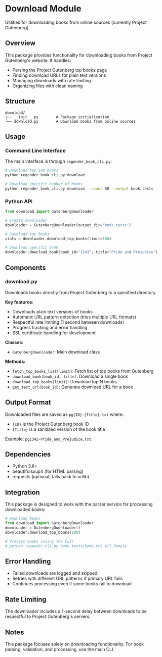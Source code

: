 # Download Module

Utilities for downloading books from online sources (currently Project Gutenberg).

## Overview

This package provides functionality for downloading books from Project Gutenberg's website. It handles:
- Parsing the Project Gutenberg top books page
- Finding download URLs for plain text versions
- Managing downloads with rate limiting
- Organizing files with clean naming

## Structure

```
download/
├── __init__.py        # Package initialization
└── download.py        # Download books from online sources
```

## Usage

### Command Line Interface

The main interface is through `regender_book_cli.py`:

```bash
# Download top 100 books
python regender_book_cli.py download

# Download specific number of books
python regender_book_cli.py download --count 50 --output book_texts
```

### Python API

```python
from download import GutenbergDownloader

# Create downloader
downloader = GutenbergDownloader(output_dir="book_texts")

# Download top books
stats = downloader.download_top_books(limit=100)

# Download specific book
downloader.download_book(book_id="1342", title="Pride and Prejudice")
```

## Components

### download.py

Downloads books directly from Project Gutenberg to a specified directory.

**Key features:**
- Downloads plain text versions of books
- Automatic URL pattern detection (tries multiple URL formats)
- Respectful rate limiting (1 second between downloads)
- Progress tracking and error handling
- SSL certificate handling for development

**Classes:**
- `GutenbergDownloader`: Main download class

**Methods:**
- `fetch_top_books_list(limit)`: Fetch list of top books from Gutenberg
- `download_book(book_id, title)`: Download a single book
- `download_top_books(limit)`: Download top N books
- `get_text_url(book_id)`: Generate download URL for a book

## Output Format

Downloaded files are saved as `pg{ID}-{Title}.txt` where:
- `{ID}` is the Project Gutenberg book ID
- `{Title}` is a sanitized version of the book title

Example: `pg1342-Pride_and_Prejudice.txt`

## Dependencies

- Python 3.6+
- beautifulsoup4 (for HTML parsing)
- requests (optional, falls back to urllib)

## Integration

This package is designed to work with the parser service for processing downloaded books:

```python
# Download books
from download import GutenbergDownloader
downloader = GutenbergDownloader()
downloader.download_top_books(100)

# Process books (using the CLI)
# python regender_cli.py book_texts/book.txt all_female
```

## Error Handling

- Failed downloads are logged and skipped
- Retries with different URL patterns if primary URL fails
- Continues processing even if some books fail to download

## Rate Limiting

The downloader includes a 1-second delay between downloads to be respectful to Project Gutenberg's servers.

## Notes

This package focuses solely on downloading functionality. For book parsing, validation, and processing, use the main CLI.